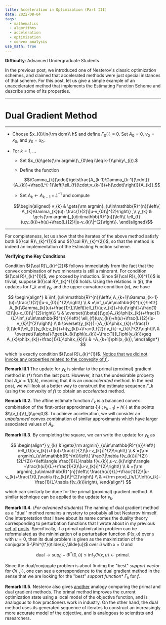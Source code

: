 ```yaml
---
title: Acceleration in Optimization (Part III)
date: 2022-08-04
tags: 
  - mathematics
  - algorithms
  - acceleration
  - optimization
  - convex analysis
use_math: true
---
```


**Difficulty**: Advanced Undergraduate Students  

In the previous post, we introduced one of Nesterov's classic optimization schemes, and claimed that accelerated methods were just special instances of that scheme. For this post, let us give a simple example of an unaccelerated method that implements the Estimating Function Scheme and describe some of its properties. 

---
# **Dual Gradient Method** #
---

-   Choose $x_{0}\in{\rm dom}\ h$ and define $\Gamma_{0}(\cdot)\equiv0$. Set $A_{0}=0$, $v_{0}=x_{0}$, and $y_{0}=x_{0}$.

-   For $k=1,\ldots$

    *  Set $x_{k}\gets{\rm argmin}\_{0\leq i\leq k-1}\phi(y\_{i}).$

    *  Define the function 
    
    $$\Gamma_{k}(\cdot)\gets\frac{A_{k-1}\Gamma_{k-1}(\cdot)}{A_{k}}+\frac{L^{-1}\left[\ell_{f}(\cdot;v_{k-1})+h(\cdot)\right]}{A_{k}}.$$

    *  Set $A_{k}\gets A_{k-1}+L^{-1}$ and compute 
    
    $$\begin{aligned}
        v_{k} & \gets{\rm argmin}_{u\in\mathbb{R}^{n}}\left\{ A_{k}\Gamma_{k}(u)+\frac{1}{2}\|u-v_{0}\|^{2}\right\} ,\\
        y_{k} & \gets{\rm argmin}_{u\in\mathbb{R}^{n}}\left\{ \ell_{f}(u;v_{k})+h(u)+\frac{L}{2}\|u-v_{k}\|^{2}\right\}.
    \end{aligned}$$

---

For completeness, let us show that the iterates of the above method satisfy both $({\cal R}\_{k}^{1})$ and $({\cal R}\_{k}^{2})$, so that the method is indeed an implementation of the Estimating Function scheme. 

**Verifying the Key Conditions**

Condition $({\cal R}\_{k}^{2})$
follows immediately from the fact that the convex combination of two minorants is still a minorant.
For condition $({\cal R}\_{k}^{1})$, we proceed by induction. Since $({\cal R}\_{0}^{1})$ is trivial, suppose $({\cal R}\_{k}^{1})$ holds.
Using the relations in $(\beta)$, the updates for $\Gamma\_{k}$ and
$y_{k}$, and the upper curvature condition $(\alpha)$, we have

$$
\begin{align*}
 & \inf_{u\in\mathbb{R}^{n}}\left\{ A_{k+1}\Gamma_{k+1}(u)+\frac{1}{2}\|u-x_{0}\|^{2}\right\} \\
 & =\inf_{u\in\mathbb{R}^{n}}\left\{ A_{k}\Gamma_{k}(u)+\frac{1}{L}\left[\ell_{f}(u;v_{k})+h(u)\right]+\frac{1}{2}\|u-x_{0}\|^{2}\right\} \\
 & \overset{(\beta)}{\ge}A_{k}\phi(x_{k})+\frac{1}{L}\inf_{u\in\mathbb{R}^{n}}\left\{ \ell_{f}(u;v_{k})+h(u)+\frac{L}{2}\|u-v_{k}\|^{2}\right\} \\
 & \overset{y_{k}}{=}A_{k}\phi(x_{k})+\frac{1}{L}\left[\ell_{f}(y_{k};v_{k})+h(y_{k})+\frac{L}{2}\|y_{k}-v_{k}\|^{2}\right]\\
 & \overset{(\alpha)}{\geq}A_{k}\phi(x_{k})+\frac{1}{L}\phi(y_{k})\geq A_{k}\phi(x_{k})+\frac{1}{L}\phi(x_{k})\\
 & =A_{k+1}\phi(x_{k}),
\end{align*}
$$

which is exactly condition $({\cal R}\_{k}^{1})$. <ins> Notice that we did not invoke any properties related to the convexity of $f$ </ins>.


**Remark III.1** The update for $y_{k}$ is similar to the primal (proximal) gradient method in $(\dagger)$ from the last post. However, it has the undesirable property that $A\_{k}=1/(Lk)$, meaning that it is an *unaccelerated* method. In the next post, we will look at a better way to construct the estimate sequence $\Gamma\_{k}$ (using the convexity of $f$) to obtain an *accelerated* method. 

**Remark III.2.** The affine estimate function $\Gamma_{k}$ is a balanced convex combination of the first-order approximants $\ell_{f}(\cdot;v_{k-1})+h(\cdot)$ at the points $\\{v_{i}\\}_{i\geq0}$. To achieve acceleration, we will consider an *unbalanced* convex combination of similar approximants which have larger associated values of $A_k$.

**Remark III.3.** By completing the square, we can write the update for $y_k$ as

$$
\begin{align*}
y_{k} & \gets{\rm argmin}_{u\in\mathbb{R}^{n}}\left\{ \ell_{f}(u;v_{k})+h(u)+\frac{L}{2}\|u-v_{k}\|^{2}\right\} \\
 & ={\rm argmin}_{u\in\mathbb{R}^{n}}\left\{ \frac{\|\nabla f(v_{k})\|^{2}}{2L^{2}}+\left\langle \frac{1}{L}\nabla f(v_{k}),u-v_{k}\right\rangle +\frac{h(u)}{L}+\frac{1}{2}\|u-v_{k}\|^{2}\right\} \\
 & ={\rm argmin}_{u\in\mathbb{R}^{n}}\left\{ \frac{h(u)}{L}+\frac{1}{2}\|u-v_{k}+\frac{1}{L}\nabla f(v_{k})\|^{2}\right\} \\
 & ={\rm prox}_{h/L}\left(v_{k}-\frac{1}{L}\nabla f(v_{k})\right),
\end{align*}
$$

which can similarly be done for the primal (proximal) gradient method. A similar technique can be applied to the update for $v_k$.

**Remark III.4.** (*For advanced students*) The naming of dual gradient method as a "dual" method remains a mystery to probably all but Nesterov himself. One interpretation that I have about its name comes the duality theory corresponding to perturbation functions that I wrote about in my previous [set](../duality01/) [of](../duality02) [posts](../duality03). Specifically, if a primal optimization problem can be reformulated as the minimization of a perturbation function $\Phi(x,u)$ over $x$ with $u=0$, then its dual problem is given as the maximization of the conjugate $-\Phi^{\*}(\tilde{x},\tilde{u})$ over $\tilde{u}$ with $x=0$ and 

$$\text{dual}\to\sup_{\tilde{u}}-\Phi^{*}(0,\tilde{u})\leq\inf_{x}\Phi(x,u)\gets\text{primal}.$$ 

Since the dual/conjugate problem is about finding the "best" *support vector* for $\Phi(\cdot,\cdot)$, one can see a correspondence to the dual gradient method in the sense that we are looking for the "best" *support function** $\Gamma_k$ for $f$.

**Remark III.5.** Nesterov also gives [another](https://people.montefiore.uliege.be/francqui/slides/Lect1_Complexity_Boadilla.pdf) analogy comparing the primal and dual gradient methods. The primal method improves the current optimization state using a local model of the objective function, and is analogous to how practioners work in industry. On the other hand, the dual method uses its generated sequence of iterates to construct an increasingly more accurate model of the objective, and is analogous to scientists and researchers.
